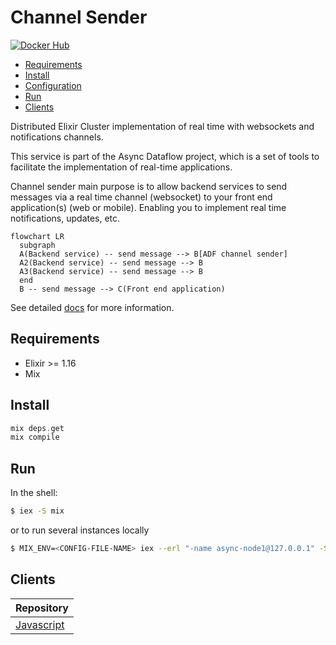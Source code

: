 # Channel Sender

[![Docker Hub](https://img.shields.io/docker/pulls/bancolombia/async-dataflow-channel-sender?label=Docker%20Hub)](https://hub.docker.com/repository/docker/bancolombia/async-dataflow-channel-sender)

- [Requirements](#requirements)
- [Install](#install)
- [Configuration](#configuration)
- [Run](#run)
- [Clients](#clients)

Distributed Elixir Cluster implementation of real time with websockets and notifications channels.

This service is part of the Async Dataflow project, which is a set of tools to facilitate the implementation 
of real-time applications.

Channel sender main purpose is to allow backend services to send messages via a real time channel (websocket) to your 
front end application(s) (web or mobile). Enabling you to implement real time notifications, updates, etc.

```mermaid
flowchart LR
  subgraph  
  A(Backend service) -- send message --> B[ADF channel sender]
  A2(Backend service) -- send message --> B
  A3(Backend service) -- send message --> B
  end
  B -- send message --> C(Front end application)
```

See detailed [docs](docs/main.md) for more information.

## Requirements

- Elixir >= 1.16
- Mix

## Install

```elixir
mix deps.get
mix compile
```

## Run

In the shell:

```bash
$ iex -S mix
```

or to run several instances locally

```bash
$ MIX_ENV=<CONFIG-FILE-NAME> iex --erl "-name async-node1@127.0.0.1" -S mix

```

## Clients

| Repository |
| -- |
|[Javascript](https://github.com/bancolombia/async-dataflow/tree/master/clients/client-js)|
